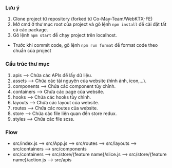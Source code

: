 ### Lưu ý

1.  Clone project từ repository (forked từ Co-May-Team/WebKTX-FE)
2.  Mở cmd ở thư mục root của project và gõ lệnh `npm install` để cài đặt tất cả các package.
3.  Gõ lệnh `npm start` để chạy project trên localhost.

- Trước khi commit code, gõ lệnh `npm run format` để format code theo chuẩn của project

### Cấu trúc thư mục

1.  apis --> Chứa các APIs để lấy dữ liệu.
2.  assets --> Chứa các tài nguyên của website (hình ảnh, icon,...).
3.  components --> Chứa các component tùy chỉnh.
4.  containers --> Chứa các page của website.
5.  hooks --> Chứa các hooks tùy chỉnh.
6.  layouts --> Chứa các layout của website.
7.  routes --> Chứa các routes của website.
8.  store --> Chứa các file liên quan đến store redux.
9.  styles --> Chứa các file scss.

### Flow

- src/index.js --> src/App.js --> src/routes --> src/layouts --> src/containers --> src/components
- src/containers --> src/store/{feature name}/slice.js --> src/store/{feature name}/action.js --> src/apis
